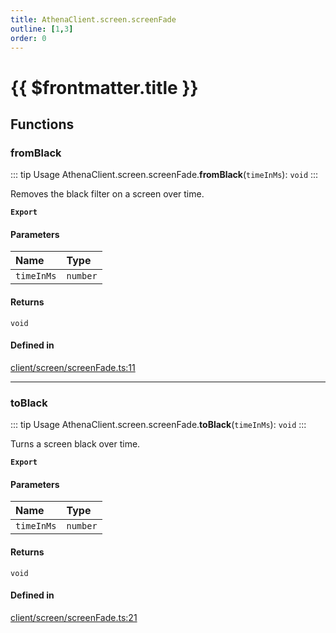 ```yaml
---
title: AthenaClient.screen.screenFade
outline: [1,3]
order: 0
---
```


# {{ $frontmatter.title }}


## Functions

### fromBlack

::: tip Usage
AthenaClient.screen.screenFade.**fromBlack**(`timeInMs`): `void`
:::

Removes the black filter on a screen over time.

**`Export`**

#### Parameters

| Name | Type |
| :------ | :------ |
| `timeInMs` | `number` |

#### Returns

`void`

#### Defined in

[client/screen/screenFade.ts:11](https://github.com/Stuyk/altv-athena/blob/217ba5f/src/core/client/screen/screenFade.ts#L11)

___

### toBlack

::: tip Usage
AthenaClient.screen.screenFade.**toBlack**(`timeInMs`): `void`
:::

Turns a screen black over time.

**`Export`**

#### Parameters

| Name | Type |
| :------ | :------ |
| `timeInMs` | `number` |

#### Returns

`void`

#### Defined in

[client/screen/screenFade.ts:21](https://github.com/Stuyk/altv-athena/blob/217ba5f/src/core/client/screen/screenFade.ts#L21)
